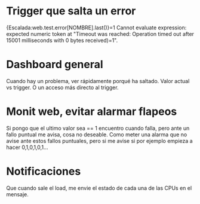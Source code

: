 # Trigger que salta un error
{Escalada:web.test.error[NOMBRE].last()}=1
  Cannot evaluate expression: expected numeric token at "Timeout was reached: Operation timed out after 15001 milliseconds with 0 bytes received)=1".

# Dashboard general
Cuando hay un problema, ver rápidamente porqué ha saltado. Valor actual vs trigger. O un acceso más directo al trigger.


# Monit web, evitar alarmar flapeos
Si pongo que el ultimo valor sea == 1 encuentro cuando falla, pero ante un fallo puntual me avisa, cosa no deseable.
Como meter una alarma que no avise ante estos fallos puntuales, pero si me avise si por ejemplo empieza a hacer 0,1,0,1,0,1...



# Notificaciones
Que cuando sale el load, me envie el estado de cada una de las CPUs en el mensaje.
